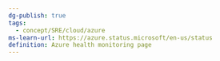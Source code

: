 ```yaml
---
dg-publish: true
tags:
  - concept/SRE/cloud/azure 
ms-learn-url: https://azure.status.microsoft/en-us/status
definition: Azure health monitoring page
---
```

